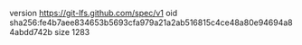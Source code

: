 version https://git-lfs.github.com/spec/v1
oid sha256:fe4b7aee834653b5693cfa979a21a2ab516815c4ce48a80e94694a84abdd742b
size 1283

